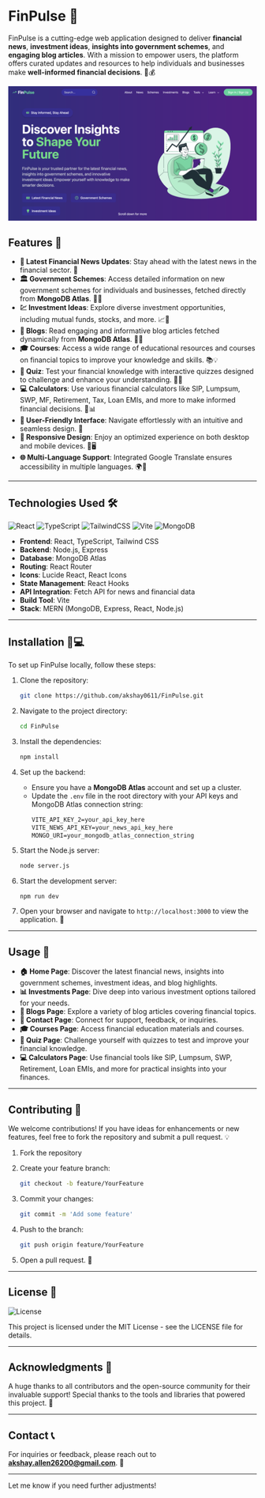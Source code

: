 # FinPulse 🚀

FinPulse is a cutting-edge web application designed to deliver **financial news**, **investment ideas**, **insights into government schemes**, and **engaging blog articles**. With a mission to empower users, the platform offers curated updates and resources to help individuals and businesses make **well-informed financial decisions**. 💼💰

<p align="center">
  <img src="frontend/src/assets/Finpulsebanner.png" alt="Heal Well" width="800"/>
</p>


## Features 🌟

- **📢 Latest Financial News Updates**: Stay ahead with the latest news in the financial sector. 🔄
- **🏛️ Government Schemes**: Access detailed information on new government schemes for individuals and businesses, fetched directly from **MongoDB Atlas**. 🏢💡
- **💹 Investment Ideas**: Explore diverse investment opportunities, including mutual funds, stocks, and more. 📈💸
- **📝 Blogs**: Read engaging and informative blog articles fetched dynamically from **MongoDB Atlas**. 📖✨
- **🎓 Courses**: Access a wide range of educational resources and courses on financial topics to improve your knowledge and skills. 📚💡
- **📝 Quiz**: Test your financial knowledge with interactive quizzes designed to challenge and enhance your understanding. 🧠💬
- **💻 Calculators**: Use various financial calculators like SIP, Lumpsum, SWP, MF, Retirement, Tax, Loan EMIs, and more to make informed financial decisions. 🧮📊
- **🎨 User-Friendly Interface**: Navigate effortlessly with an intuitive and seamless design. 🔧
- **📱 Responsive Design**: Enjoy an optimized experience on both desktop and mobile devices. 📱🖥️
- **🌐 Multi-Language Support**: Integrated Google Translate ensures accessibility in multiple languages. 🌍🔄
---

## Technologies Used 🛠️

![React](https://img.shields.io/badge/React-17.0.2-blue) ![TypeScript](https://img.shields.io/badge/TypeScript-4.5.4-blue) ![TailwindCSS](https://img.shields.io/badge/TailwindCSS-3.0-blue) ![Vite](https://img.shields.io/badge/Vite-2.7-purple) ![MongoDB](https://img.shields.io/badge/MongoDB_Atlas-Cloud-green)

- **Frontend**: React, TypeScript, Tailwind CSS  
- **Backend**: Node.js, Express  
- **Database**: MongoDB Atlas  
- **Routing**: React Router  
- **Icons**: Lucide React, React Icons  
- **State Management**: React Hooks  
- **API Integration**: Fetch API for news and financial data  
- **Build Tool**: Vite  
- **Stack**: MERN (MongoDB, Express, React, Node.js)

---

## Installation 🤝💻

To set up FinPulse locally, follow these steps:

1. Clone the repository:
   ```bash
   git clone https://github.com/akshay0611/FinPulse.git
   ```

2. Navigate to the project directory:
   ```bash
   cd FinPulse
   ```

3. Install the dependencies:
   ```bash
   npm install
   ```

4. Set up the backend:
   - Ensure you have a **MongoDB Atlas** account and set up a cluster.
   - Update the `.env` file in the root directory with your API keys and MongoDB Atlas connection string:
     ```plaintext
     VITE_API_KEY_2=your_api_key_here
     VITE_NEWS_API_KEY=your_news_api_key_here
     MONGO_URI=your_mongodb_atlas_connection_string
     ```

5. Start the Node.js server:
   ```bash
   node server.js
   ```

6. Start the development server:
   ```bash
   npm run dev
   ```

7. Open your browser and navigate to `http://localhost:3000` to view the application. 🎉

---

## Usage 📘

- **🏠 Home Page**: Discover the latest financial news, insights into government schemes, investment ideas, and blog highlights.  
- **📊 Investments Page**: Dive deep into various investment options tailored for your needs.  
- **📝 Blogs Page**: Explore a variety of blog articles covering financial topics.  
- **📧 Contact Page**: Connect for support, feedback, or inquiries.  
- **🎓 Courses Page**: Access financial education materials and courses.  
- **🧠 Quiz Page**: Challenge yourself with quizzes to test and improve your financial knowledge.  
- **💻 Calculators Page**: Use financial tools like SIP, Lumpsum, SWP, Retirement, Loan EMIs, and more for practical insights into your finances.

---

## Contributing 🤝

We welcome contributions! If you have ideas for enhancements or new features, feel free to fork the repository and submit a pull request. 💡

1. Fork the repository  
2. Create your feature branch:
   ```bash
   git checkout -b feature/YourFeature
   ```

3. Commit your changes:
   ```bash
   git commit -m 'Add some feature'
   ```

4. Push to the branch:
   ```bash
   git push origin feature/YourFeature
   ```

5. Open a pull request. 🚀

---

## License 📜

![License](https://img.shields.io/badge/License-MIT-green)

This project is licensed under the MIT License - see the LICENSE file for details.

---

## Acknowledgments 🙏

A huge thanks to all contributors and the open-source community for their invaluable support! Special thanks to the tools and libraries that powered this project. 👏

---

## Contact 📞

For inquiries or feedback, please reach out to **[akshay.allen26200@gmail.com](mailto:akshay.allen26200@gmail.com)**. 📧

---

Let me know if you need further adjustments!